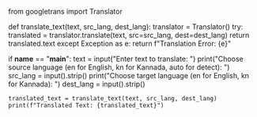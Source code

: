 from googletrans import Translator

def translate_text(text, src_lang, dest_lang):
    translator = Translator()
    try:
        translated = translator.translate(text, src=src_lang, dest=dest_lang)
        return translated.text
    except Exception as e:
        return f"Translation Error: {e}"

if __name__ == "__main__":
    text = input("Enter text to translate: ")
    print("Choose source language (en for English, kn for Kannada, auto for detect): ")
    src_lang = input().strip()
    print("Choose target language (en for English, kn for Kannada): ")
    dest_lang = input().strip()
    
    translated_text = translate_text(text, src_lang, dest_lang)
    print(f"Translated Text: {translated_text}")